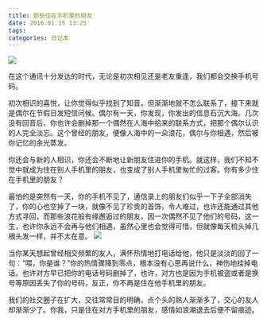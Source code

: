 ```yaml
---
title: 那些住在手机里的朋友
date: 2016.01.15 13:25
tags: 
categories: 日记本
---
```


[![](http://upload-images.jianshu.io/upload_images/1171873-882d2799c15cfa9c.jpeg?imageMogr2/auto-orient/strip%7CimageView2/2/w/1240)](http://yamida.org/2016/02/23/%e9%82%a3%e4%ba%9b%e4%bd%8f%e5%9c%a8%e6%89%8b%e6%9c%ba%e9%87%8c%e7%9a%84%e6%9c%8b%e5%8f%8b/)

在这个通讯十分发达的时代，无论是初次相见还是老友重逢，我们都会交换手机号码。

初次相识的喜悦，让你觉得似乎找到了知音。但渐渐地就不怎么联系了，接下来就是偶尔在节假日发短信问候。偶尔有一天，你发现，你发出的信息石沉大海。几次没有回音后，你也许会删掉那一个偶然在人海中拾来的联系方式，把那个偶尔认识的人完全淡忘。这个曾经的朋友，便像人海中的一朵浪花，偶尔与你相遇，然后被你记忆的余光蒸发。

你还会与新的人相识，你还会不断地让新朋友住进你的手机。就这样，我们不知不觉中就成为住在别人手机里的朋友，也变成了别人手机里匆忙的过客。你有多少住在手机里的朋友？

最怕的是突然有一天，你的手机不见了，通信录上的朋友们似乎一下子全部消失了，你的心也空掉了一块，就像不见了珍贵的首饰，令人难过，也许还能通过其他方式寻回，而那些浪花般有缘邂逅过的朋友，因一次偶然不见了他们的号码，这一生，也许你永远不会再与他们相遇，虽然心里也会觉得可惜，但就像每天梳头掉几根头发一样，并不太在意。
![](http://upload-images.jianshu.io/upload_images/1171873-0055ad757f54ee82.jpg?imageMogr2/auto-orient/strip%7CimageView2/2/w/1240)

当你某天想起曾经相交频繁的友人，满怀热情地打电话给他，他只是淡淡的回了一句：“喂，你是谁？”你的热情骤降到零点，根本没有心思再说什么，神伤地挂掉电话。也许对方早已把你的电话号码删掉了，也许，对方也是因为手机被盗或者是换号等原因丢失了你的号码，反正，你不再是住在他手机里的朋友。

我们的社交圈子在扩大，交往常常目的明确，点个头的熟人渐渐多了，交心的友人却渐渐少了。你我，只是住在对方手机里的朋友，感情如浪潮退去后便不留痕迹。

